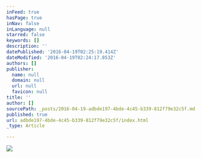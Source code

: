 ```yaml
---
inFeed: true
hasPage: true
inNav: false
inLanguage: null
starred: false
keywords: []
description: ''
datePublished: '2016-04-19T02:25:19.414Z'
dateModified: '2016-04-19T02:24:17.853Z'
authors: []
publisher:
  name: null
  domain: null
  url: null
  favicon: null
title: ''
author: []
sourcePath: _posts/2016-04-19-adbde197-4bde-4c45-b339-812f79e32c5f.md
published: true
url: adbde197-4bde-4c45-b339-812f79e32c5f/index.html
_type: Article

---
```

![](https://the-grid-user-content.s3-us-west-2.amazonaws.com/a055e8fc-6f62-4157-b1a0-d0d8055b5203.gif)